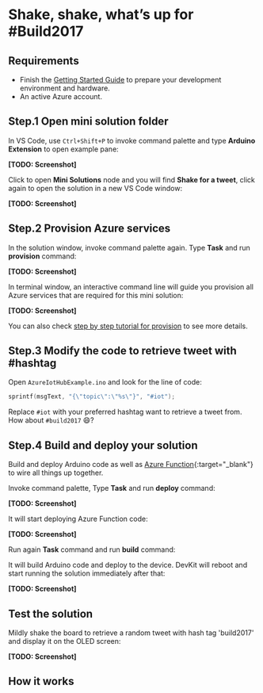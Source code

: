 # Shake, shake, what’s up for #Build2017

## Requirements

* Finish the [Getting Started Guide](/azure-iot-developer-kit/getting-started.html) to prepare your development environment and hardware.
* An active Azure account.

## Step.1 Open mini solution folder

In VS Code, use `Ctrl+Shift+P` to invoke command palette and type **Arduino Extension** to open example pane:

**[TODO: Screenshot]**

Click to open **Mini Solutions** node and you will find **Shake for a tweet**, click again to open the solution in a new VS Code window:

**[TODO: Screenshot]**

## Step.2 Provision Azure services

In the solution window, invoke command palette again. Type **Task** and run **provision** command:

**[TODO: Screenshot]**

In terminal window, an interactive command line will guide you provision all Azure services that are required for this mini solution:

**[TODO: Screenshot]**

You can also check [step by step tutorial for provision](/azure-iot-developer-kit/solutions/common/provision-step-by-step.html) to see more details.

## Step.3 Modify the code to retrieve tweet with #hashtag

Open `AzureIotHubExample.ino` and look for the line of code:

```cpp
sprintf(msgText, "{\"topic\":\"%s\"}", "#iot");
```

Replace `#iot` with your preferred hashtag want to retrieve a tweet from. How about `#build2017` :smile:?

## Step.4 Build and deploy your solution

Build and deploy Arduino code as well as [Azure Function](https://azure.microsoft.com/en-us/services/functions/){:target="_blank"} to wire all things up together.

Invoke command palette, Type **Task** and run **deploy** command:

**[TODO: Screenshot]**

It will start deploying Azure Function code:

**[TODO: Screenshot]**

Run again **Task** command and run **build** command:

It will build Arduino code and deploy to the device. DevKit will reboot and start running the solution immediately after that:

**[TODO: Screenshot]**

## Test the solution

Mildly shake the board to retrieve a random tweet with hash tag 'build2017' and display it on the OLED screen:

**[TODO: Screenshot]**

## How it works